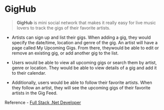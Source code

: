 # GigHub
> **GigHub** is mini social network that makes it really easy for live music lovers to track the gigs of their favorite artists. 


* Artists can sign up and list their gigs. When adding a gig, they would specify the date/time, location and genre of 
the gig.
An artist will have a page called My Upcoming Gigs. From there, theywould  be able to edit or remove an existing gig, or add another gig to the list. 

* Users would be able to view all upcoming gigs or search them by artist, genre or location. They would be able to view details of a gig and add it to their calendar. 


* Additionally, users would be able to follow their favorite artists. When they follow an artist, they will see the upcoming gigs of their favorite artists in the Gig Feed. 


Reference - [Full Stack .Net Developer](https://programmingwithmosh.com/become-a-full-stack-dot-net-developer/)
